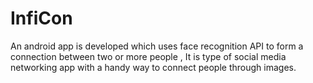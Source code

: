 # InfiCon
An android app is developed which uses face recognition API to form a connection between two or more people , It is type of social media networking app with a handy way to connect people through images.

